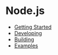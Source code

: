 # Node.js
- [Getting Started](getting_started.md)
- [Developing](developing.md)
- [Building](building.md)
- [Examples](examples.md)